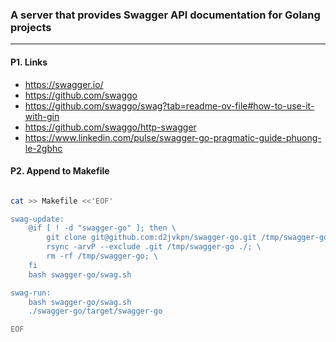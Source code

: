 ### A server that provides Swagger API documentation for Golang projects
---

#### P1. Links
- https://swagger.io/
- https://github.com/swaggo
- https://github.com/swaggo/swag?tab=readme-ov-file#how-to-use-it-with-gin
- https://github.com/swaggo/http-swagger
- https://www.linkedin.com/pulse/swagger-go-pragmatic-guide-phuong-le-2gbhc

#### P2. Append to Makefile
```bash

cat >> Makefile <<'EOF'

swag-update:
	@if [ ! -d "swagger-go" ]; then \
	    git clone git@github.com:d2jvkpn/swagger-go.git /tmp/swagger-go; \
	    rsync -arvP --exclude .git /tmp/swagger-go ./; \
	    rm -rf /tmp/swagger-go; \
	fi
	bash swagger-go/swag.sh

swag-run:
	bash swagger-go/swag.sh
	./swagger-go/target/swagger-go

EOF

```
